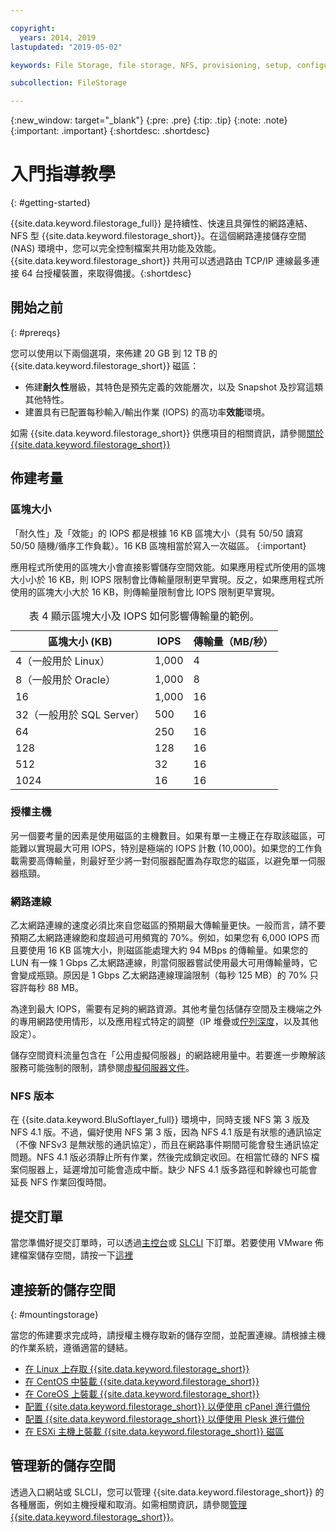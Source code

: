 ```yaml
---

copyright:
  years: 2014, 2019
lastupdated: "2019-05-02"

keywords: File Storage, file storage, NFS, provisioning, setup, configuration, mounting storage

subcollection: FileStorage

---
```

{:new_window: target="_blank"}
{:pre: .pre}
{:tip: .tip}
{:note: .note}
{:important: .important}
 {:shortdesc: .shortdesc}


# 入門指導教學
{: #getting-started}

{{site.data.keyword.filestorage_full}} 是持續性、快速且具彈性的網路連結、NFS 型 {{site.data.keyword.filestorage_short}}。在這個網路連接儲存空間 (NAS) 環境中，您可以完全控制檔案共用功能及效能。{{site.data.keyword.filestorage_short}} 共用可以透過路由 TCP/IP 連線最多連接 64 台授權裝置，來取得備援。{:shortdesc}

## 開始之前
{: #prereqs}

您可以使用以下兩個選項，來佈建 20 GB 到 12 TB 的 {{site.data.keyword.filestorage_short}} 磁區：<br/>
- 佈建**耐久性**層級，其特色是預先定義的效能層次，以及 Snapshot 及抄寫這類其他特性。
- 建置具有已配置每秒輸入/輸出作業 (IOPS) 的高功率**效能**環境。

如需 {{site.data.keyword.filestorage_short}} 供應項目的相關資訊，請參閱[關於 {{site.data.keyword.filestorage_short}}](/docs/infrastructure/FileStorage?topic=FileStorage-about)

## 佈建考量

### 區塊大小

「耐久性」及「效能」的 IOPS 都是根據 16 KB 區塊大小（具有 50/50 讀寫 50/50 隨機/循序工作負載）。16 KB 區塊相當於寫入一次磁區。
{:important}

應用程式所使用的區塊大小會直接影響儲存空間效能。如果應用程式所使用的區塊大小小於 16 KB，則 IOPS 限制會比傳輸量限制更早實現。反之，如果應用程式所使用的區塊大小大於 16 KB，則傳輸量限制會比 IOPS 限制更早實現。

<table>
  <caption>表 4 顯示區塊大小及 IOPS 如何影響傳輸量的範例。</caption>
        <colgroup>
          <col/>
          <col/>
          <col/>
        </colgroup>
        <thead>
          <tr>
            <th>區塊大小 (KB)</th>
            <th>IOPS</th>
            <th>傳輸量（MB/秒）</th>
          </tr>
        </thead>
        <tbody>
          <tr>
            <td>4（一般用於 Linux）</td>
            <td>1,000</td>
            <td>4</td>
          </tr>
          <tr>
            <td>8（一般用於 Oracle）</td>
            <td>1,000</td>
            <td>8</td>
          </tr>
          <tr>
            <td>16</td>
            <td>1,000</td>
            <td>16</td>
          </tr>
          <tr>
            <td>32（一般用於 SQL Server）</td>
            <td>500</td>
            <td>16</td>
          </tr>          
          <tr>
            <td>64</td>
            <td>250</td>
            <td>16</td>
          </tr>
          <tr>
            <td>128</td>
            <td>128</td>
            <td>16</td>
          </tr>
          <tr>
            <td>512</td>
            <td>32</td>
            <td>16</td>
          </tr>
          <tr>
            <td>1024</td>
            <td>16</td>
            <td>16</td>
          </tr>
        </tbody>
</table>

### 授權主機

另一個要考量的因素是使用磁區的主機數目。如果有單一主機正在存取該磁區，可能難以實現最大可用 IOPS，特別是極端的 IOPS 計數 (10,000)。如果您的工作負載需要高傳輸量，則最好至少將一對伺服器配置為存取您的磁區，以避免單一伺服器瓶頸。

### 網路連線

乙太網路連線的速度必須比來自您磁區的預期最大傳輸量更快。一般而言，請不要預期乙太網路連線飽和度超過可用頻寬的 70%。例如，如果您有 6,000 IOPS 而且要使用 16 KB 區塊大小，則磁區能處理大約 94 MBps 的傳輸量。如果您的 LUN 有一條 1 Gbps 乙太網路連線，則當伺服器嘗試使用最大可用傳輸量時，它會變成瓶頸。原因是 1 Gbps 乙太網路連線理論限制（每秒 125 MB）的 70% 只容許每秒 88 MB。

為達到最大 IOPS，需要有足夠的網路資源。其他考量包括儲存空間及主機端之外的專用網路使用情形，以及應用程式特定的調整（IP 堆疊或[佇列深度](/docs/infrastructure/FileStorage?topic=FileStorage-hostqueuesettings)，以及其他設定）。

儲存空間資料流量包含在「公用虛擬伺服器」的網路總用量中。若要進一步瞭解該服務可能強制的限制，請參閱[虛擬伺服器文件](/docs/vsi?topic=virtual-servers-about-public-virtual-servers)。


### NFS 版本

在 {{site.data.keyword.BluSoftlayer_full}} 環境中，同時支援 NFS 第 3 版及 NFS 4.1 版。不過，偏好使用 NFS 第 3 版，因為 NFS 4.1 版是有狀態的通訊協定（不像 NFSv3 是無狀態的通訊協定），而且在網路事件期間可能會發生通訊協定問題。NFS 4.1 版必須靜止所有作業，然後完成鎖定收回。在相當忙碌的 NFS 檔案伺服器上，延遲增加可能會造成中斷。缺少 NFS 4.1 版多路徑和幹線也可能會延長 NFS 作業回復時間。

## 提交訂單

當您準備好提交訂單時，可以透過[主控台](/docs/infrastructure/FileStorage?topic=FileStorage-orderingConsole)或 [SLCLI](/docs/infrastructure/FileStorage?topic=FileStorage-orderingSLCLI) 下訂單。若要使用 VMware 佈建檔案儲存空間，請按一下[這裡](/docs/infrastructure/FileStorage?topic=FileStorage-architectureguide)

## 連接新的儲存空間
{: #mountingstorage}

當您的佈建要求完成時，請授權主機存取新的儲存空間，並配置連線。請根據主機的作業系統，遵循適當的鏈結。
- [在 Linux 上存取 {{site.data.keyword.filestorage_short}}](/docs/infrastructure/FileStorage?topic=FileStorage-mountingLinux)
- [在 CentOS 中裝載 {{site.data.keyword.filestorage_short}}](/docs/infrastructure/FileStorage?topic=FileStorage-mountingCentOS)
- [在 CoreOS 上裝載 {{site.data.keyword.filestorage_short}}](/docs/infrastructure/FileStorage?topic=FileStorage-mountingCoreOS)
- [配置 {{site.data.keyword.filestorage_short}} 以便使用 cPanel 進行備份](/docs/infrastructure/FileStorage?topic=FileStorage-cPanelBackups)
- [配置 {{site.data.keyword.filestorage_short}} 以便使用 Plesk 進行備份](/docs/infrastructure/FileStorage?topic=FileStorage-PleskBackup)
- [在 ESXi 主機上裝載 {{site.data.keyword.filestorage_short}} 磁區](/docs/infrastructure/FileStorage?topic=FileStorage-architectureguide)

## 管理新的儲存空間

透過入口網站或 SLCLI，您可以管理 {{site.data.keyword.filestorage_short}} 的各種層面，例如主機授權和取消。如需相關資訊，請參閱[管理 {{site.data.keyword.filestorage_short}}](/docs/infrastructure/FileStorage?topic=FileStorage-managingstorage)。

